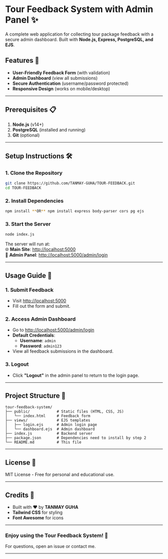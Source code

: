 # **Tour Feedback System with Admin Panel** ✨

A complete web application for collecting tour package feedback with a secure admin dashboard. Built with **Node.js, Express, PostgreSQL, and EJS**.

## **Features** 🌟
- **User-Friendly Feedback Form** (with validation)
- **Admin Dashboard** (view all submissions)
- **Secure Authentication** (username/password protected)
- **Responsive Design** (works on mobile/desktop)

---

## **Prerequisites** 📋
1. **Node.js** (v14+)
2. **PostgreSQL** (installed and running)
3. **Git** (optional)

---

## **Setup Instructions** 🛠️

### **1. Clone the Repository**
```bash
git clone https://github.com/TANMAY-GUHA/TOUR-FEEDBACK.git
cd TOUR-FEEDBACK
```

### **2. Install Dependencies**
```bash
npm install **OR** npm install express body-parser cors pg ejs
```

### **3. Start the Server**
```bash
node index.js
```
The server will run at:  
🌐 **Main Site**: [http://localhost:5000](http://localhost:5000)  
🔐 **Admin Panel**: [http://localhost:5000/admin/login](http://localhost:5000/admin/login)  

---

## **Usage Guide** 📖

### **1. Submit Feedback**
- Visit [http://localhost:5000](http://localhost:5000)
- Fill out the form and submit.

### **2. Access Admin Dashboard**
- Go to [http://localhost:5000/admin/login](http://localhost:5000/admin/login)
- **Default Credentials**:
  - **Username**: `admin`
  - **Password**: `admin123`
- View all feedback submissions in the dashboard.

### **3. Logout**
- Click **"Logout"** in the admin panel to return to the login page.

---

## **Project Structure** 📂
```
tour-feedback-system/
├── public/            # Static files (HTML, CSS, JS)
│   └── index.html     # Feedback form
├── views/             # EJS templates
│   ├── login.ejs      # Admin login page
│   └── dashboard.ejs  # Admin dashboard
├── index.js           # Backend server
├── package.json       # Dependencies need to install by step 2
└── README.md          # This file
```

---

## **License** 📜
MIT License - Free for personal and educational use.

---

## **Credits** 🙌
- Built with ❤️ by **TANMAY GUHA**
- **Tailwind CSS** for styling
- **Font Awesome** for icons

---

### **Enjoy using the Tour Feedback System!** 🚀  
For questions, open an issue or contact me.  

--- 
